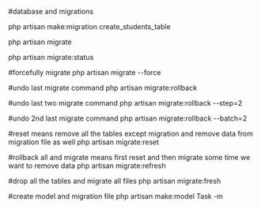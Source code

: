 #database and migrations

php artisan make:migration create_students_table

php artisan migrate

php artisan migrate:status

#forcefully migrate
php artisan migrate --force


#undo last migrate command
php artisan migrate:rollback


#undo last two migrate command
php artisan migrate:rollback --step=2


#undo 2nd last migrate command
php artisan migrate:rollback --batch=2


#reset means remove all the tables except migration and remove data from migration file as well
php artisan migrate:reset

#rollback all  and migrate means first reset and then migrate some time we want to remove data
php artisan migrate:refresh

#drop all the tables and migrate all files
php artisan migrate:fresh


#create model and migration file
php artisan make:model Task -m
